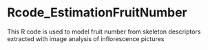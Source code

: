 # Rcode_EstimationFruitNumber
This R code is used to model fruit number from skeleton descriptors extracted with image analysis of inflorescence pictures
